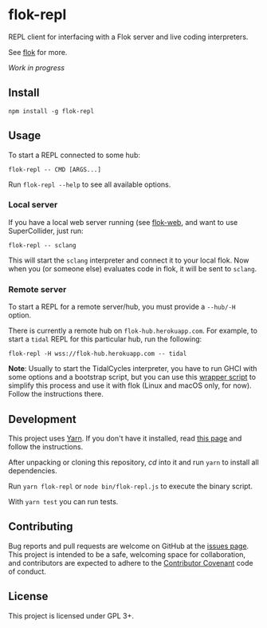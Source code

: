# flok-repl

REPL client for interfacing with a Flok server and live coding interpreters.

See [flok](https://github.com/munshkr/flok) for more.

*Work in progress*


## Install

```
npm install -g flok-repl
```


## Usage

To start a REPL connected to some hub:

```
flok-repl -- CMD [ARGS...]
```

Run `flok-repl --help` to see all available options.

### Local server

If you have a local web server running (see
[flok-web](https://github.com/munshkr/flok/tree/master/packages/web), and want
to use SuperCollider, just run:

```
flok-repl -- sclang
```

This will start the `sclang` interpreter and connect it to your local flok. Now
when you (or someone else) evaluates code in flok, it will be sent to `sclang`.

### Remote server

To start a REPL for a remote server/hub, you must provide a `--hub/-H` option.

There is currently a remote hub on `flok-hub.herokuapp.com`.  For example, to
start a `tidal` REPL for this particular hub, run the following:

```
flok-repl -H wss://flok-hub.herokuapp.com -- tidal
```

**Note**: Usually to start the TidalCycles interpreter, you have to run GHCI
with some options and a bootstrap script, but you can use this [wrapper
script](https://gist.github.com/munshkr/4cf8745a4983f3cd361826978481bd74) to
simplify this process and use it with flok (Linux and macOS only, for now).
Follow the instructions there.


## Development

This project uses [Yarn](https://yarnpkg.com). If you don't have it installed,
read [this page](https://yarnpkg.com/lang/en/docs/install/) and follow the
instructions.

After unpacking or cloning this repository, *cd* into it and run `yarn` to
install all dependencies.

Run `yarn flok-repl` or `node bin/flok-repl.js` to execute the binary script.

With `yarn test` you can run tests.


## Contributing

Bug reports and pull requests are welcome on GitHub at the [issues
page](https://github.com/munshkr/flok). This project is intended to be a
safe, welcoming space for collaboration, and contributors are expected to
adhere to the [Contributor Covenant](http://contributor-covenant.org) code of
conduct.


## License

This project is licensed under GPL 3+.
